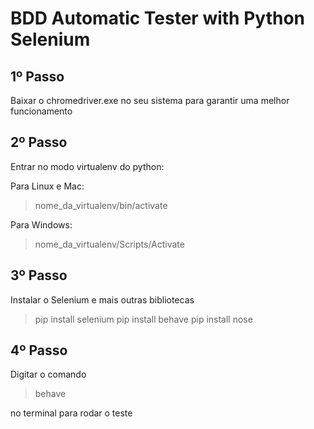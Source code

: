 # BDD Automatic Tester with Python Selenium

## 1º Passo

Baixar o chromedriver.exe no seu sistema para garantir uma melhor funcionamento

## 2º Passo

Entrar no modo virtualenv do python:

Para Linux e Mac:
> nome_da_virtualenv/bin/activate 

Para Windows:
> nome_da_virtualenv/Scripts/Activate


## 3º Passo 

Instalar o Selenium e mais outras bibliotecas

> pip install selenium
> pip install behave
> pip install nose

## 4º Passo
Digitar o comando 

> behave

no terminal para rodar o teste
